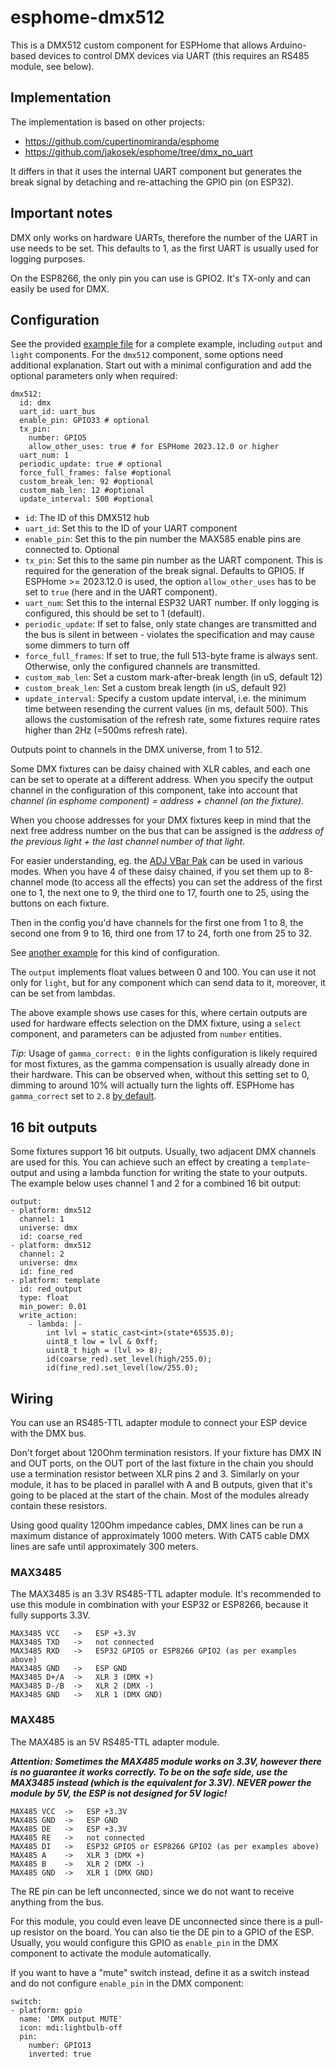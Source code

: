 # esphome-dmx512

This is a DMX512 custom component for ESPHome that allows Arduino-based devices to control DMX devices via UART (this requires an RS485 module, see below).

## Implementation

The implementation is based on other projects:

  * https://github.com/cupertinomiranda/esphome
  * https://github.com/jakosek/esphome/tree/dmx_no_uart

It differs in that it uses the internal UART component but generates the break signal by detaching and re-attaching the GPIO pin (on ESP32).

## Important notes

DMX only works on hardware UARTs, therefore the number of the UART in use needs to be set. This defaults to 1, as the first UART is usually used for logging purposes.

On the ESP8266, the only pin you can use is GPIO2. It's TX-only and can easily be used for DMX.

## Configuration

See the provided [example file](example_dmx.yaml) for a complete example, including `output` and `light` components. For the `dmx512` component, some options need additional explanation. Start out with a minimal configuration and add the optional parameters only when required:
```
dmx512:
  id: dmx
  uart_id: uart_bus
  enable_pin: GPIO33 # optional
  tx_pin:
    number: GPIO5
    allow_other_uses: true # for ESPHome 2023.12.0 or higher
  uart_num: 1
  periodic_update: true # optional
  force_full_frames: false #optional
  custom_break_len: 92 #optional
  custom_mab_len: 12 #optional
  update_interval: 500 #optional
```

  * `id`: The ID of this DMX512 hub
  * `uart_id`: Set this to the ID of your UART component
  * `enable_pin`: Set this to the pin number the MAX585 enable pins are connected to. Optional
  * `tx_pin`: Set this to the same pin number as the UART component. This is required for the generation of the break signal. Defaults to GPIO5. If ESPHome >= 2023.12.0 is used, the option `allow_other_uses` has to be set to `true` (here and in the UART component).
  * `uart_num`: Set this to the internal ESP32 UART number. If only logging is configured, this should be set to 1 (default). 
  * `periodic_update`: If set to false, only state changes are transmitted and the bus is silent in between - violates the specification and may cause some dimmers to turn off
  * `force_full_frames`: If set to true, the full 513-byte frame is always sent. Otherwise, only the configured channels are transmitted.
  * `custom_mab_len`: Set a custom mark-after-break length (in uS, default 12)
  * `custom_break_len`: Set a custom break length (in uS, default 92)
  * `update_interval`: Specify a custom update interval, i.e. the minimum time between resending the current values (in ms, default 500). This allows the customisation of the refresh rate, some fixtures require rates higher than 2Hz (=500ms refresh rate).

Outputs point to channels in the DMX universe, from 1 to 512. 

Some DMX fixtures can be daisy chained with XLR cables, and each one can be set to operate at a different address. When you specify the output channel in the configuration of this component, take into account that _channel (in esphome component) = address + channel (on the fixture)_. 

When you choose addresses for your DMX fixtures keep in mind that the next free address number on the bus that can be assigned is the _address of the previous light + the last channel number of that light_. 

For easier understanding, eg. the [ADJ VBar Pak](https://d295jznhem2tn9.cloudfront.net/ItemRelatedFiles/8659/vbar_pak.pdf) can be used in various modes. When you have 4 of these daisy chained, if you set them up to 8-channel mode (to access all the effects) you can set the address of the first one to 1, the next one to 9, the third one to 17, fourth one to 25, using the buttons on each fixture. 

Then in the config you'd have channels for the first one from 1 to 8, the second one from 9 to 16, third one from 17 to 24, forth one from 25 to 32. 

See [another example](example_4x_adj_vbar_pak.yaml) for this kind of configuration.

The `output` implements float values between 0 and 100. You can use it not only for `light`, but for any component which can send data to it, moreover, it can be set from lambdas. 

The above example shows use cases for this, where certain outputs are used for hardware effects selection on the DMX fixture, using a `select` component, and parameters can be adjusted from `number` entities.

_Tip:_ Usage of `gamma_correct: 0` in the lights configuration is likely required for most fixtures, as the gamma compensation is usually already done in their hardware. This can be observed when, without this setting set to 0, dimming to around 10% will actually turn the lights off. ESPHome has `gamma_correct` set to `2.8` [by default](https://esphome.io/components/light/index.html).

## 16 bit outputs

Some fixtures support 16 bit outputs. Usually, two adjacent DMX channels are used for this. You can achieve such an effect by creating a `template`-output and using a lambda function for writing the state to your outputs. The example below uses channel 1 and 2 for a combined 16 bit output:

```
output:
- platform: dmx512
  channel: 1
  universe: dmx
  id: coarse_red
- platform: dmx512
  channel: 2
  universe: dmx
  id: fine_red
- platform: template
  id: red_output
  type: float
  min_power: 0.01
  write_action:
    - lambda: |-
        int lvl = static_cast<int>(state*65535.0);
        uint8_t low = lvl & 0xff;
        uint8_t high = (lvl >> 8);
        id(coarse_red).set_level(high/255.0);
        id(fine_red).set_level(low/255.0);
```

## Wiring

You can use an RS485-TTL adapter module to connect your ESP device with the DMX bus.

Don't forget about 120Ohm termination resistors. If your fixture has DMX IN and OUT ports, on the OUT port of the last fixture in the chain you should use a termination resistor between XLR pins 2 and 3. Similarly on your module, it has to be placed in parallel with A and B outputs, given that it's going to be placed at the start of the chain. Most of the modules already contain these resistors.

Using good quality 120Ohm impedance cables, DMX lines can be run a maximum distance of approximately 1000 meters. With CAT5 cable DMX lines are safe until approximately 300 meters.

### MAX3485

The MAX3485 is an 3.3V RS485-TTL adapter module. It's recommended to use this module in combination with your ESP32 or ESP8266, because it fully supports 3.3V.

```
MAX3485 VCC   ->   ESP +3.3V
MAX3485 TXD   ->   not connected
MAX3485 RXD   ->   ESP32 GPIO5 or ESP8266 GPIO2 (as per examples above)
MAX3485 GND   ->   ESP GND
MAX3485 D+/A  ->   XLR 3 (DMX +)
MAX3485 D-/B  ->   XLR 2 (DMX -)
MAX3485 GND   ->   XLR 1 (DMX GND)
```

### MAX485

The MAX485 is an 5V RS485-TTL adapter module.

***Attention: Sometimes the MAX485 module works on 3.3V, however there is no guarantee it works correctly. To be on the safe side, use the MAX3485 instead (which is the equivalent for 3.3V). NEVER power the module by 5V, the ESP is not designed for 5V logic!***

```
MAX485 VCC  ->   ESP +3.3V
MAX485 GND  ->   ESP GND
MAX485 DE   ->   ESP +3.3V
MAX485 RE   ->   not connected
MAX485 DI   ->   ESP32 GPIO5 or ESP8266 GPIO2 (as per examples above)
MAX485 A    ->   XLR 3 (DMX +)
MAX485 B    ->   XLR 2 (DMX -)
MAX485 GND  ->   XLR 1 (DMX GND)
```

The RE pin can be left unconnected, since we do not want to receive anything from the bus.

For this module, you could even leave DE unconnected since there is a pull-up resistor on the board. You can also tie the DE pin to a GPIO of the ESP. Usually, you would configure this GPIO as `enable_pin` in the DMX component to activate the module automatically.

If you want to have a "mute" switch instead, define it as a switch instead and do not configure `enable_pin` in the DMX component:

```
switch:
- platform: gpio
  name: 'DMX output MUTE'
  icon: mdi:lightbulb-off
  pin:
    number: GPIO13
    inverted: true
```

